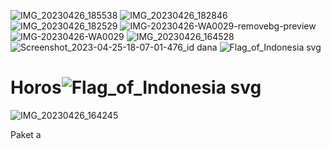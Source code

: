 ![IMG_20230426_185538](https://user-images.githubusercontent.com/130748953/234567571-805d34db-b114-488d-9b87-d57f1ca18b27.jpg)
![IMG_20230426_182846](https://user-images.githubusercontent.com/130748953/234561758-44c88f1a-d53e-453d-a969-534497741f4d.jpg)
![IMG_20230426_182529](https://user-images.githubusercontent.com/130748953/234561165-42346f6b-d87d-445e-a38e-75a71bdf9683.jpg)
![IMG-20230426-WA0029-removebg-preview](https://user-images.githubusercontent.com/130748953/234559933-764c4b1e-9cb8-4b7f-afa6-79d113c200b0.png)
![IMG-20230426-WA0029](https://user-images.githubusercontent.com/130748953/234559326-6d9f824d-fc7a-4cc7-836d-39bc33f534e2.jpg)
![IMG_20230426_164528](https://user-images.githubusercontent.com/130748953/234541536-d015b7fc-f34c-4fed-b9fa-d2ec8f2638a2.png)
![Screenshot_2023-04-25-18-07-01-476_id dana](https://user-images.githubusercontent.com/130748953/234484117-2c9a0102-c219-402e-8145-d503fcb33c48.jpg)
![Flag_of_Indonesia svg](https://user-images.githubusercontent.com/130748953/234484200-d80dbc99-f78e-48b0-b214-98e072754f82.png)
# Horos![Flag_of_Indonesia svg](https://user-images.githubusercontent.com/130748953/234536306-025395a2-bb57-4ab1-abd9-29e0d7037c61.png)
![IMG_20230426_164245](https://user-images.githubusercontent.com/130748953/234537208-2dd74ea4-3c64-4838-ac6c-ed1b8a676d17.png)

Paket
a
